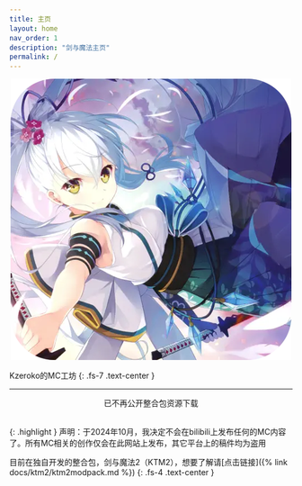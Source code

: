 ```yaml
---
title: 主页
layout: home
nav_order: 1
description: "剑与魔法主页"
permalink: /
---
```


<div align="center"> <img src="img/misc/kzeroko.webp" alt="kzeroko" /> </div>

Kzeroko的MC工坊
{: .fs-7 .text-center }

<hr />

<div align="center"> 已不再公开整合包资源下载 </div>

<br />

{: .highlight }
声明：于2024年10月，我决定不会在bilibili上发布任何的MC内容了。所有MC相关的创作仅会在此网站上发布，其它平台上的稿件均为盗用

目前在独自开发的整合包，剑与魔法2（KTM2），想要了解请[点击链接]({% link docs/ktm2/ktm2modpack.md %})
{: .fs-4 .text-center }